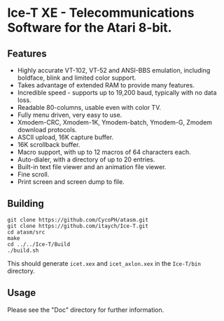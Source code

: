 # Ice-T XE - Telecommunications Software for the Atari 8-bit.

## Features
* Highly accurate VT-102, VT-52 and ANSI-BBS emulation, including boldface, blink and limited color support.
* Takes advantage of extended RAM to provide many features.
* Incredible speed - supports up to 19,200 baud, typically with no data loss.
* Readable 80-columns, usable even with color TV.
* Fully menu driven, very easy to use.
* Xmodem-CRC, Xmodem-1K, Ymodem-batch, Ymodem-G, Zmodem download protocols.
* ASCII upload, 16K capture buffer.
* 16K scrollback buffer.
* Macro support, with up to 12 macros of 64 characters each.
* Auto-dialer, with a directory of up to 20 entries.
* Built-in text file viewer and an animation file viewer.
* Fine scroll.
* Print screen and screen dump to file.

## Building
    git clone https://github.com/CycoPH/atasm.git
    git clone https://github.com/itaych/Ice-T.git
    cd atasm/src
    make
    cd ../../Ice-T/Build
    ./build.sh
This should generate `icet.xex` and `icet_axlon.xex` in the `Ice-T/bin` directory.

## Usage
Please see the "Doc" directory for further information.

